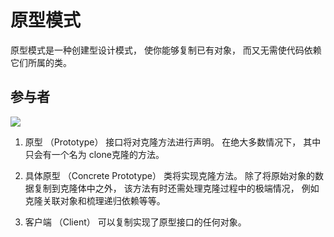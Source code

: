 #  原型模式

原型模式是一种创建型设计模式， 使你能够复制已有对象， 而又无需使代码依赖它们所属的类。


## 参与者

![](https://refactoringguru.cn/images/patterns/diagrams/prototype/structure-indexed-2x.png)

1. 原型 （Prototype） 接口将对克隆方法进行声明。 在绝大多数情况下， 其中只会有一个名为 clone克隆的方法。

2. 具体原型 （Concrete Prototype） 类将实现克隆方法。 除了将原始对象的数据复制到克隆体中之外， 该方法有时还需处理克隆过程中的极端情况， 例如克隆关联对象和梳理递归依赖等等。

3. 客户端 （Client） 可以复制实现了原型接口的任何对象。